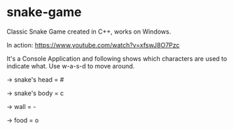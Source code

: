 # snake-game
Classic Snake Game created in C++, works on Windows.

In action: https://www.youtube.com/watch?v=xfswJ8O7Pzc

It's a Console Application and following shows which characters are used to indicate what.
Use w-a-s-d to move around.

->   snake's head = #

->   snake's body = c

->   wall         = -

->   food         = o
